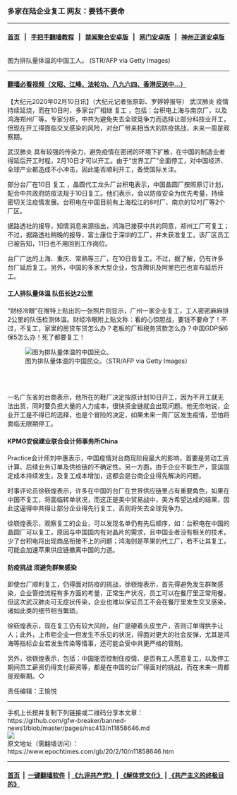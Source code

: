 ### 多家在陆企业复工 网友：要钱不要命
------------------------

#### [首页](https://github.com/gfw-breaker/banned-news1/blob/master/README.md) &nbsp;&nbsp;|&nbsp;&nbsp; [手把手翻墙教程](https://github.com/gfw-breaker/guides/wiki) &nbsp;&nbsp;|&nbsp;&nbsp; [禁闻聚合安卓版](https://github.com/gfw-breaker/bn-android) &nbsp;&nbsp;|&nbsp;&nbsp; [网门安卓版](https://github.com/oGate2/oGate) &nbsp;&nbsp;|&nbsp;&nbsp; [神州正道安卓版](https://github.com/SzzdOgate/update) 



<div><img alt="" class="aligncenter wp-post-image" src="https://i.epochtimes.com/assets/uploads/2020/02/e6b5279dcdc5f405774edafe841a3ab3-600x400.jpg"/>
<div class="red16 caption">
 <p>
  图为排队量体温的中国工人。 (STR/AFP via Getty Images)
 </p>
</div>
</div><hr/>

#### [翻墙必看视频（文昭、江峰、法轮功、八九六四、香港反送中...）](https://github.com/gfw-breaker/banned-news1/blob/master/pages/link3.md)

<div><p>
 【大纪元2020年02月10日讯】（大纪元记者张原彰、罗婷婷报导）
 <ok href="https://www.epochtimes.com/gb/tag/%E6%AD%A6%E6%B1%89%E8%82%BA%E7%82%8E.html">
  武汉肺炎
 </ok>
 疫情持续延烧，而在10日时，多家台厂相继
 <ok href="https://www.epochtimes.com/gb/tag/%E5%A4%8D%E5%B7%A5.html">
  复工
 </ok>
 ，包括：台积电上海与南京厂，以及鸿海郑州厂等。专家分析，中共为避免失去全球竞争力而选择让部分科技业开工，但现在开工得面临交叉感染的风险，对台厂带来相当大的防疫挑战，未来一周是观察期。
</p>
<p>
 <ok href="https://www.epochtimes.com/gb/tag/%E6%AD%A6%E6%B1%89%E8%82%BA%E7%82%8E.html">
  武汉肺炎
 </ok>
 具有较强的传染力，避免疫情在密闭的环境下扩散，在中国的制造业者得延后开工时程，2月10日才可以开工。由于“世界工厂”全面停工，对中国经济、全球产业都造成不小冲击，因此能否顺利开工，备受国际关注。
</p>
<p>
 部分台厂在10日
 <ok href="https://www.epochtimes.com/gb/tag/%E5%A4%8D%E5%B7%A5.html">
  复工
 </ok>
 ，晶圆代工龙头厂台积电表示，中国晶圆厂按照原订计划，配合中共政府防疫法规于10日复工。他们表示，会以防疫安全为优先考量，持续密切关注疫情发展。台积电在中国目前有上海松江的8吋厂、南京的12吋厂等2个厂区。
</p>
<p>
 据路透社的报导，知情消息来源指出，鸿海已接获中共的同意，郑州工厂可复工；不过，据路透社稍晚的报导，富士康位于深圳的工厂，并未获准复工，该厂区员工已被告知，11日也不用回到工作岗位。
</p>
<p>
 台厂广达的上海、重庆、常熟等三厂，在10日皆复工。不过，据了解，仍有许多台厂延后复工。另外，中国的多家大型企业，包含腾讯及阿里巴巴也宣布延后开工。
</p>
<h4>
 工人排队量体温 队伍长达2公里
</h4>
<p>
 “财经冷眼”在推特上贴出的一张照片则显示，广州一家企业复工，工人密密麻麻排2公里的队伍检测体温。财经冷眼附上贴文称：看的心惊胆战，要钱不要命了！不过，不复工，家里的房贷车贷怎么办？老板的厂租税务贷款怎么办？中国GDP保6保5怎么办！死了都要复工！
</p>
<figure class="wp-caption aligncenter" id="11858649" style="width: 500px">
 <img alt="图为排队量体温的中国民众。" src="http://i.epochtimes.com/assets/uploads/2020/02/6722c49f6ffca10c5f095ce917b89866-450x300.jpg"/>
 <br/><figcaption class="wp-caption-text">
  图为排队量体温的中国民众。（STR/AFP via Getty Images）
 </figcaption><br/>
</figure><br/>
<p>
 一名广东省的台商表示，他所在的鞋厂决定按原计划10日开工，因为不开工就无法出货，同时要负担大量的人力成本，很快资金链就会出现问题。他无奈地说，企业开工是不得已的选择，也是个冒险的决定，如果未来一周厂区发生疫情，恐怕将面临无限期停工。
</p>
<h4>
 KPMG安侯建业联合会计师事务所China
</h4>
<p>
 Practice会计师刘中惠表示，中国疫情对台商现阶段最大的影响，首要是劳动工资计算、后续业务订单及供给链的不确定性。另一方面，由于企业不能生产，营运固定成本持续发生，及复工成本增加，这都会是台商企业得先解决的问题。
</p>
<p>
 时事评论员徐嵚煌表示，许多在中国的台厂在世界供应链里占有重要角色，如果在中国不复工，将面临转单状况，而这正是美中贸易战中，美方希望达成的结果，因此这逼得中共得让部分企业得先行复工，否则将失去全球竞争力。
</p>
<p>
 徐嵚煌表示，观察复工的企业，可以发现名单仍有先后顺序，如：台积电在中国的晶圆厂可以复工，原因与中国国内有对晶片的需求，且中国业者没有相关的技术，少了台积电将出现商品衔接不上的问题；鸿海则是苹果的代工厂，若不让其复工，可能会加速苹果供应链撤离中国的力道。
</p>
<h4>
 防疫挑战 须避免群聚感染
</h4>
<p>
 即使台厂顺利复工，仍得面对防疫的挑战，徐嵚煌表示，首先得避免发生群聚感染，企业管控流程有多方面的考量，正常生产状况，员工可以在餐厅里正常用餐，但这次武汉肺炎可无症状传染，企业也难以保证员工不会在餐厅里发生交叉感染，诸如此类的细节相当繁琐。
</p>
<p>
 徐嵚煌表示，现在复工仍有较大风险，台厂是硬着头皮生产，否则订单得拱手让人；此外，上市柜企业一但发生不乐见的状况，得面对更大的社会反弹，尤其是鸿海等指标企业若发生传染等情事，还可能会受中共更严格的管制。
</p>
<p>
 另外，徐嵚煌表示，包括：中国能否控制住疫情、是否有工人愿意复工，以及停工期间员工薪资仍得支付薪资等，都是在中国的台厂得面对的挑战，而在未来一周都是观察期。◇
</p>
<p>
 责任编辑：王愉悦
</p>
</div>
<hr/>
手机上长按并复制下列链接或二维码分享本文章：<br/>
https://github.com/gfw-breaker/banned-news1/blob/master/pages/nsc413/n11858646.md <br/>
<a href='https://github.com/gfw-breaker/banned-news1/blob/master/pages/nsc413/n11858646.md'><img src='https://github.com/gfw-breaker/banned-news1/blob/master/pages/nsc413/n11858646.md.png'/></a> <br/>
原文地址（需翻墙访问）：https://www.epochtimes.com/gb/20/2/10/n11858646.htm


------------------------
#### [首页](https://github.com/gfw-breaker/banned-news1/blob/master/README.md) &nbsp;|&nbsp; [一键翻墙软件](https://github.com/gfw-breaker/nogfw/blob/master/README.md) &nbsp;| [《九评共产党》](https://github.com/gfw-breaker/9ping.md/blob/master/README.md#九评之一评共产党是什么) | [《解体党文化》](https://github.com/gfw-breaker/jtdwh.md/blob/master/README.md) | [《共产主义的终极目的》](https://github.com/gfw-breaker/gczydzjmd.md/blob/master/README.md)


<img src='http://gfw-breaker.win/banned-news/pages/nsc413/n11858646.md' width='0px' height='0px'/>